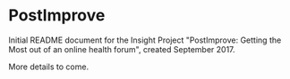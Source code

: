 # PostImprove

Initial README document for the Insight Project "PostImprove: Getting the Most out of an online health forum", created September 2017.

More details to come.